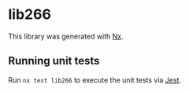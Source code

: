 # lib266

This library was generated with [Nx](https://nx.dev).


## Running unit tests

Run `nx test lib266` to execute the unit tests via [Jest](https://jestjs.io).


